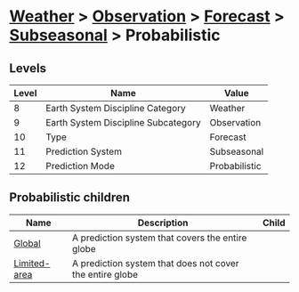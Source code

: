 # [Weather](../../../..) > [Observation](../../..) > [Forecast](../..) > [Subseasonal](..) > Probabilistic

## Levels

| Level | Name | Value |
|-----|-----|-----|
| 8 | Earth System Discipline Category | Weather |
| 9 | Earth System Discipline Subcategory | Observation |
| 10 | Type | Forecast |
| 11 | Prediction System | Subseasonal |
| 12 | Prediction Mode | Probabilistic |

## Probabilistic children

| Name | Description | Child |
|-----|-----|-----|
| [Global](global/) | A prediction system that covers the entire globe |  |
| [Limited-area](limited-area/) | A prediction system that does not cover the entire globe |  |
